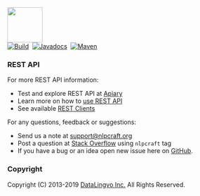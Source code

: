 <img src="https://nlpcraft.org/images/nlpcraft_logo_black.gif" height="80px">
<br>
<a target=_ href="https://travis-ci.org/vic64/nlpcraft#"><img alt="Build" src="https://travis-ci.org/vic64/nlpcraft.svg?branch=master"></a>&nbsp;
<a target=_ href="https://javadoc.io/doc/org.nlpcraft/nlpcraft"><img src="https://javadoc.io/badge/org.nlpcraft/nlpcraft.svg" alt="Javadocs"></a>&nbsp;
<a target=_ href="https://search.maven.org/search?q=org.nlpcraft"><img src="https://maven-badges.herokuapp.com/maven-central/org.nlpcraft/nlpcraft/badge.svg" alt="Maven"></a>

### REST API
For more REST API information:
 * Test and explore REST API at [Apiary](https://nlpcraft.docs.apiary.io/)
 * Learn more on how to [use REST API](https://nlpcraft.org/using-rest.html)
 * See available [REST Clients](https://nlpcraft.org/rest-clients.html) 

For any questions, feedback or suggestions:

 * Send us a note at [support@nlpcraft.org](mailto:support@nlpcraft.org)
 * Post a question at [Stack Overflow](https://stackoverflow.com/questions/ask) using <code>nlpcraft</code> tag
 * If you have a bug or an idea open new issue here on [GitHub](https://github.com/vic64/nlpcraft/issues).

### Copyright
Copyright (C) 2013-2019 [DataLingvo Inc.](https://www.datalingvo.com) All Rights Reserved.


